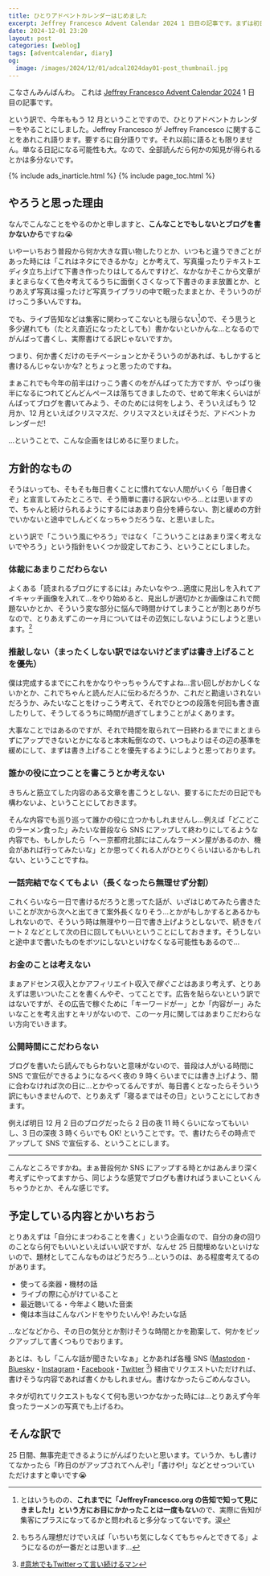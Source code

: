 ```yaml
---
title: ひとりアドベントカレンダーはじめました
excerpt: Jeffrey Francesco Advent Calendar 2024 1 日目の記事です。まずは初日ですので、こんなことをはじめた理由や遂行するための方針、意気込みなどを書きます。完走できるようがんばるぞ ٩( 'ω' )و
date: 2024-12-01 23:20
layout: post
categories: [weblog]
tags: [adventcalendar, diary]
og:
  image: /images/2024/12/01/adcal2024day01-post_thumbnail.jpg
---
```


こなさんみんばんわ。
これは [Jeffrey Francesco Advent Calendar 2024][adcal] 1 日目の記事です。

[adcal]: https://adventar.org/calendars/10886

という訳で、今年ももう 12 月ということですので、ひとりアドベントカレンダーをやることにしました。Jeffrey Francesco が Jeffrey Francesco に関することをあれこれ語ります。要するに自分語りです。それ以前に語るとも限りません。単なる日記になる可能性も大。なので、全部読んだら何かの知見が得られるとかは多分ないです。

{% include ads_inarticle.html %}
{% include page_toc.html %}


やろうと思った理由
------------------

なんでこんなことをやるのかと申しますと、**こんなことでもしないとブログを書かないから**ですね😭

いやーいちおう普段から何か大きな買い物したりとか、いつもと違うできごとがあった時には「これはネタにできるかな」とか考えて、写真撮ったりテキストエディタ立ち上げて下書き作ったりはしてるんですけど、なかなかそこから文章がまとまらなくて色々考えてるうちに面倒くさくなって下書きのまま放置とか、とりあえず写真は撮ったけど写真ライブラリの中で眠ったままとか、そういうのがけっこう多いんですね。

でも、ライブ告知などは集客に関わってこないとも限らない[^1]ので、そう思うと多少遅れても（たとえ直近になったとしても）書かないといかんな…となるのでがんばって書くし、実際書けてる訳じゃないですか。

つまり、何か書くだけのモチベーションとかそういうのがあれば、もしかすると書けるんじゃないかな? とちょっと思ったのですね。

まぁこれでも今年の前半はけっこう書くのをがんばってた方ですが、やっぱり後半になるにつれてどんどんペースは落ちてきましたので、せめて年末くらいはがんばってブログを書いてみよう、そのためには何をしよう、そういえばもう 12 月か、12 月といえばクリスマスだ、クリスマスといえばそうだ、アドベントカレンダーだ! 

…ということで、こんな企画をはじめるに至りました。

[^1]: とはいうものの、**これまでに「JeffreyFrancesco.org の告知で知って見にきました!」という方にお目にかかったことは一度もない**ので、実際に告知が集客にプラスになってるかと問われると多分なってないです。涙


方針的なもの
------------

そうはいっても、そもそも毎日書くことに慣れてない人間がいくら「毎日書くぞ」と宣言してみたところで、そう簡単に書ける訳ないやろ…とは思いますので、ちゃんと続けられるようにするにはあまり自分を縛らない、割と緩めの方針でいかないと途中でしんどくなっちゃうだろうな、と思いました。

という訳で「こういう風にやろう」ではなく「こういうことはあまり深く考えないでやろう」という指針をいくつか設定しておこう、ということにしました。

### 体裁にあまりこだわらない

よくある「読まれるブログにするには」みたいなやつ…適度に見出しを入れてアイキャッチ画像を入れて…をやり始めると、見出しが適切かとか画像はこれで問題ないかとか、そういう変な部分に悩んで時間かけてしまうことが割とありがちなので、とりあえずこの一ヶ月についてはその辺気にしないようにしようと思います。[^2]

[^2]: もちろん理想だけでいえば「いちいち気にしなくてもちゃんとできてる」ようになるのが一番だとは思います…

### 推敲しない（まったくしない訳ではないけどまずは書き上げることを優先）

僕は完成するまでにこれをかなりやっちゃうんですよね…言い回しがおかしくないかとか、これでちゃんと読んだ人に伝わるだろうか、これだと勘違いされないだろうか、みたいなことをけっこう考えて、それでひとつの段落を何回も書き直したりして、そうしてるうちに時間が過ぎてしまうことがよくあります。

大事なことではあるのですが、それで時間を取られて一日終わるまでにまとまらずにアップできないとかになると本末転倒なので、いつもよりはその辺の基準を緩めにして、まずは書き上げることを優先するようにしようと思っております。

### 誰かの役に立つことを書こうとか考えない

きちんと筋立てした内容のある文章を書こうとしない、要するにただの日記でも構わないよ、ということにしておきます。

そんな内容でも巡り巡って誰かの役に立つかもしれませんし…例えば「どこどこのラーメン食った」みたいな普段なら SNS にアップして終わりにしてるような内容でも、もしかしたら「へー京都府北部にはこんなラーメン屋があるのか、機会があれば行ってみたいな」とか思ってくれる人がひとりくらいはいるかもしれない、ということですね。

### 一話完結でなくてもよい（長くなったら無理せず分割）

これくらいなら一日で書けるだろうと思ってた話が、いざはじめてみたら書きたいことが次から次へと出てきて案外長くなりそう…とかがもしかするとあるかもしれないので、そういう時は無理やり一日で書き上げようとしないで、続きをパート 2 などとして次の日に回してもいいということにしておきます。そうしないと途中まで書いたものをボツにしないといけなくなる可能性もあるので…

### お金のことは考えない

まぁアドセンス収入とかアフィリエイト収入で*稼ぐこと*はあまり考えず、とりあえずは思いついたことを書くんやぞ、ってことです。広告を貼らないという訳ではないですが、その広告で稼ぐために「キーワードがー」とか「内容がー」みたいなことを考え出すとキリがないので、この一ヶ月に関してはあまりこだわらない方向でいきます。

### 公開時間にこだわらない

ブログを書いたら読んでもらわないと意味がないので、普段は人がいる時間に SNS で宣伝ができるようになるべく夜の 9 時くらいまでには書き上げよう、間に合わなければ次の日に…とかやってるんですが、毎日書くとなったらそういう訳にもいきませんので、とりあえず「寝るまではその日」ということにしておきます。

例えば明日 12 月 2 日のブログだったら 2 日の夜 11 時くらいになってもいいし、3 日の深夜 3 時くらいでも OK! ということです。で、書けたらその時点でアップして SNS で宣伝する、ということにします。

- - -

こんなところですかね。まぁ普段何か SNS にアップする時とかはあんまり深く考えずにやってますから、同じような感覚でブログも書ければうまいこといくんちゃうかとか、そんな感じです。


予定している内容とかいちおう
----------------------------

とりあえずは「自分にまつわることを書く」という企画なので、自分の身の回りのことなら何でもいいといえばいい訳ですが、なんせ 25 日間埋めないといけないので、題材としてこんなものはどうだろう…というのは、ある程度考えてるのがあります。

- 使ってる楽器・機材の話
- ライブの際に心がけていること
- 最近聴いてる・今年よく聴いた音楽
- 俺は本当はこんなバンドをやりたいんや! みたいな話

…などなどから、その日の気分とか割けそうな時間とかを勘案して、何かをピックアップして書くつもりでおります。

あとは、もし「こんな話が聞きたいなぁ」とかあれば各種 SNS ([Mastodon][]・[Bluesky][]・[Instagram][]・[Facebook][]・[Twitter][] [^3]) 経由でリクエストいただければ、書けそうな内容であれば書くかもしれません。書けなかったらごめんなさい。

[Mastodon]: https://mastodos.com/@JForg
[Bluesky]: https://bsky.app/profile/jforg.bsky.social
[Instagram]: https://www.instagram.com/jforg/
[Facebook]: https://www.facebook.com/jeffreyfrancesco.org
[Twitter]: https://twitter.com/JForg

ネタが切れてリクエストもなくて何も思いつかなかった時には…とりあえず今年食ったラーメンの写真でも上げるわ。

[^3]: [#意地でもTwitterって言い続けるマン](https://x.com/hashtag/%E6%84%8F%E5%9C%B0%E3%81%A7%E3%82%82Twitter%E3%81%A3%E3%81%A6%E8%A8%80%E3%81%84%E7%B6%9A%E3%81%91%E3%82%8B%E3%83%9E%E3%83%B3)


そんな訳で
----------

25 日間、無事完走できるようにがんばりたいと思います。ていうか、もし書けてなかったら「昨日のがアップされてへんぞ!」「書けや!」などとせっついていただけますと幸いです😭
